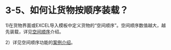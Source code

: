 # 3-5、如何让货物按顺序装载？

1\)在货物界面或EXCEL导入模板中定义货物的“空间顺序”。空间顺序数值越大，越先装载，详见[空间顺序](https://doc.zhuangxiang.com/page/goods/load/load-order.html)介绍。

2）详见空间顺序功能的[案例介绍](https://doc.zhuangxiang.com/work/xian-hou-zhuang-zai.html)。

